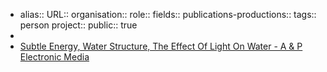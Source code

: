 - alias::
  URL::
  organisation::
  role::
  fields::
  publications-productions:: 
  tags:: person
  project::
  public:: true
-
- [Subtle Energy, Water Structure, The Effect Of Light On Water - A & P Electronic Media](https://emediapress.com/shop/subtle-energy-water-structure-the-effect-of-light-on-water/)
